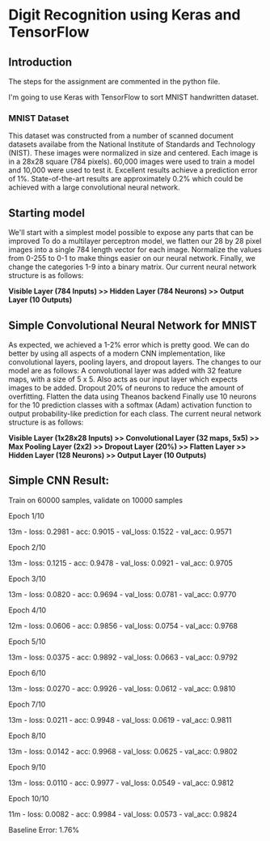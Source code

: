# Digit Recognition using Keras and TensorFlow
## Introduction
The steps for the assignment are commented in the python file.

I'm going to use Keras with TensorFlow to sort MNIST handwritten dataset. 

### MNIST Dataset
This dataset was constructed from a number of scanned document datasets availabe from the National Institute of Standards and Technology (NIST). These images were normalized in size and centered. Each image is in a 28x28 square (784 pixels). 60,000 images were used to train a model and 10,000 were used to test it. Excellent results achieve a prediction error of 1%. State-of-the-art results are approximately 0.2% which could be achieved with a large convolutional neural network.

## Starting model
We'll start with a simplest model possible to expose any parts that can be improved
To do a multilayer perceptron model, we flatten our 28 by 28 pixel images into a single 784 length vector for each image.
Normalize the values from 0-255 to 0-1 to make things easier on our neural network.
Finally, we change the categories 1-9 into a binary matrix.
Our current neural network structure is as follows:

**Visible Layer (784 Inputs) >> Hidden Layer (784 Neurons) >> Output Layer (10 Outputs)**

## Simple Convolutional Neural Network for MNIST
As expected, we achieved a 1-2% error which is pretty good. We can do better by using all aspects of a modern CNN implementation, like convolutional layers, pooling layers, and dropout layers.
The changes to our model are as follows:
A convolutional layer was added with 32 feature maps, with a size of 5 x 5. Also acts as our input layer which expects images to be added.
Dropout 20% of neurons to reduce the amount of overfitting.
Flatten the data using Theanos backend
Finally use 10 neurons for the 10 prediction classes with a softmax (Adam) activation function to output probability-like prediction for each class.
The current neural network structure is as follows:

**Visible Layer (1x28x28 Inputs) >> Convolutional Layer (32 maps, 5x5) >> Max Pooling Layer (2x2) >> Dropout Layer (20%) >> Flatten Layer >> Hidden Layer (128 Neurons) >> Output Layer (10 Outputs)**

## Simple CNN Result:
Train on 60000 samples, validate on 10000 samples

Epoch 1/10

13m - loss: 0.2981 - acc: 0.9015 - val_loss: 0.1522 - val_acc: 0.9571

Epoch 2/10

13m - loss: 0.1215 - acc: 0.9478 - val_loss: 0.0921 - val_acc: 0.9705

Epoch 3/10

13m - loss: 0.0820 - acc: 0.9694 - val_loss: 0.0781 - val_acc: 0.9770

Epoch 4/10

12m - loss: 0.0606 - acc: 0.9856 - val_loss: 0.0754 - val_acc: 0.9768

Epoch 5/10

13m - loss: 0.0375 - acc: 0.9892 - val_loss: 0.0663 - val_acc: 0.9792

Epoch 6/10

13m - loss: 0.0270 - acc: 0.9926 - val_loss: 0.0612 - val_acc: 0.9810

Epoch 7/10

13m - loss: 0.0211 - acc: 0.9948 - val_loss: 0.0619 - val_acc: 0.9811

Epoch 8/10

13m - loss: 0.0142 - acc: 0.9968 - val_loss: 0.0625 - val_acc: 0.9802

Epoch 9/10

13m - loss: 0.0110 - acc: 0.9977 - val_loss: 0.0549 - val_acc: 0.9812

Epoch 10/10

11m - loss: 0.0082 - acc: 0.9984 - val_loss: 0.0573 - val_acc: 0.9824

Baseline Error: 1.76%

